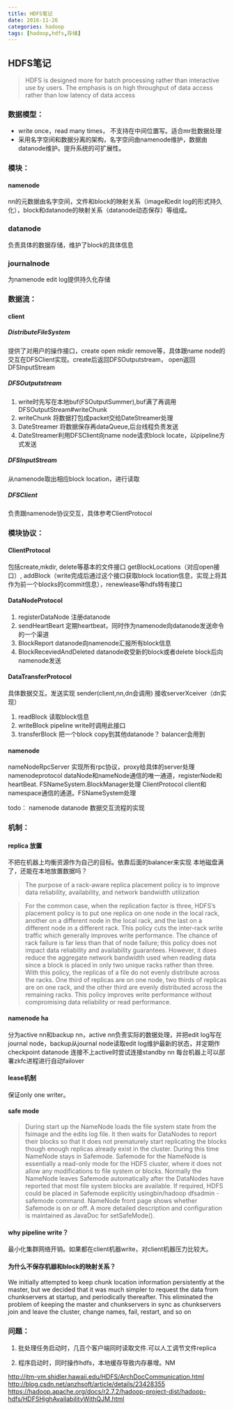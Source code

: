 ```yaml
---
title: HDFS笔记
date: 2016-11-26 
categories: hadoop
tags: [hadoop,hdfs,存储]
---
```


## HDFS笔记
> HDFS is designed more for batch processing rather than interactive use by users. The emphasis is on high throughput of data access rather than low latency of data access

### 数据模型：
- write once，read many times， 不支持在中间位置写。适合mr批数据处理
- 采用名字空间和数据分离的架构，名字空间由namenode维护，数据由datanode维护。提升系统的可扩展性。

### 模块：
#### namenode
nn的元数据由名字空间，文件和block的映射关系（image和edit log的形式持久化），block和datanode的映射关系（datanode动态保存）等组成。

### datanode
负责具体的数据存储，维护了block的具体信息

### journalnode
为namenode edit log提供持久化存储
### 数据流：

#### client
##### DistributeFileSystem

提供了对用户的操作接口，create open mkdir remove等，具体跟name node的交互在DFSClient实现。create后返回DFSOutputstream， open返回DFSInputStream
##### DFSOutputstream
1. write时先写在本地buf(FSOutputSummer),buf满了再调用DFSOutputStream#writeChunk
2. writeChunk 将数据打包成packet交给DateStreamer处理
3. DateStreamer 将数据保存再dataQueue,后台线程负责发送
4. DateStreamer利用DFSClient向name node请求block locate，以pipeline方式发送

##### DFSInputStream
从namenode取出相应block location，进行读取
##### DFSClient
负责跟namenode协议交互，具体参考ClientProtocol

### 模块协议：
#### ClientProtocol
包括create,mkdir, delete等基本的文件接口
getBlockLocations（对应open接口）, addBlock（write完成后通过这个接口获取block location信息，实现上将其作为前一个blocks的commit信息），renewlease等hdfs特有接口

#### DataNodeProtocol
1. registerDataNode  注册datanode
2. sendHeartBeart   定期heartbeat，同时作为namenode向datanode发送命令的一个渠道
3. BlockReport  datanode向namenode汇报所有block信息
4. BlockReceviedAndDeleted  datanode收受新的block或者delete block后向namenode发送

#### DataTransferProtocol
具体数据交互。发送实现 sender(client,nn,dn会调用) 接收serverXceiver（dn实现）
1. readBlock 读取block信息
2. writeBlock   pipeline write时调用此接口
3. transferBlock  把一个block copy到其他datanode？ balancer会用到

#### namenode
nameNodeRpcServer 实现所有rpc协议，proxy给具体的server处理
namenodeprotocol   dataNode和nameNode通信的唯一通道，registerNode和heartBeat. FSNameSystem.BlockManager处理
ClientProtocol    client和namespace通信的通道。FSNameSystem处理

todo： namenode datanode 数据交互流程的实现



### 机制：
#### replica 放置

不把在机器上均衡资源作为自己的目标。依靠后面的balancer来实现
本地磁盘满了，还能在本地放置数据吗？
> The purpose of a rack-aware replica placement policy is to improve data reliability, availability, and network bandwidth utilization

> For the common case, when the replication factor is three, HDFS’s placement policy is to put one replica on one node in the local rack, another on a different node in the local rack, and the last on a different node in a different rack. This policy cuts the inter-rack write traffic which generally improves write performance. The chance of rack failure is far less than that of node failure; this policy does not impact data reliability and availability guarantees. However, it does reduce the aggregate network bandwidth used when reading data since a block is placed in only two unique racks rather than three. With this policy, the replicas of a file do not evenly distribute across the racks. One third of replicas are on one node, two thirds of replicas are on one rack, and the other third are evenly distributed across the remaining racks. This policy improves write performance without compromising data reliability or read performance.

#### namenode ha
分为active nn和backup nn，active nn负责实际的数据处理，并把edit log写在journal node，backup从journal node读取edit log维护最新的状态，并定期作checkpoint
datanode 连接不上active时尝试连接standby nn
每台机器上可以部署zkfc进程进行自动failover

#### lease机制
保证only one writer。

#### safe mode

> During start up the NameNode loads the file system state from the fsimage and the edits log file. It then waits for DataNodes to report their blocks so that it does not prematurely start replicating the blocks though enough replicas already exist in the cluster. During this time NameNode stays in Safemode. Safemode for the NameNode is essentially a read-only mode for the HDFS cluster, where it does not allow any modifications to file system or blocks. Normally the NameNode leaves Safemode automatically after the DataNodes have reported that most file system blocks are available. If required, HDFS could be placed in Safemode explicitly usingbin/hadoop dfsadmin -safemode command. NameNode front page shows whether Safemode is on or off. A more detailed description and configuration is maintained as JavaDoc for setSafeMode().

#### why pipeline write？
最小化集群网络开销。如果都在client机器write，对client机器压力比较大。

#### 为什么不保存机器和block的映射关系？
We initially attempted to keep chunk location information persistently at the master, but we decided that it was much simpler to request the data from chunkservers at startup, and periodically thereafter. This eliminated the problem of keeping the master and chunkservers in sync as chunkservers join and leave the cluster, change names, fail, restart, and so on


### 问题：
1. 批处理任务启动时，几百个客户端同时读取文件.可以人工调节文件replica

2. 程序启动时，同时操作hdfs，本地缓存导致内存暴增。NM


http://itm-vm.shidler.hawaii.edu/HDFS/ArchDocCommunication.html
http://blog.csdn.net/anzhsoft/article/details/23428355
https://hadoop.apache.org/docs/r2.7.2/hadoop-project-dist/hadoop-hdfs/HDFSHighAvailabilityWithQJM.html
